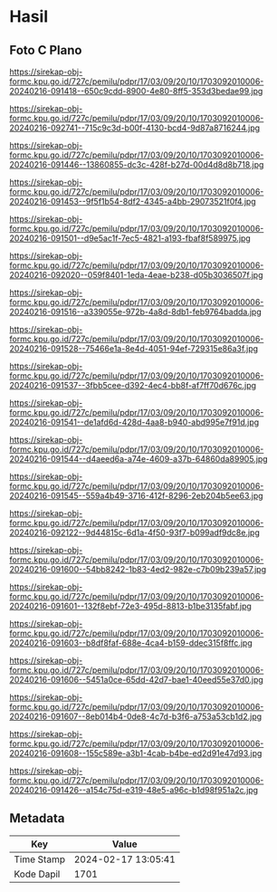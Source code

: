# Hasil

## Foto C Plano

https://sirekap-obj-formc.kpu.go.id/727c/pemilu/pdpr/17/03/09/20/10/1703092010006-20240216-091418--650c9cdd-8900-4e80-8ff5-353d3bedae99.jpg

https://sirekap-obj-formc.kpu.go.id/727c/pemilu/pdpr/17/03/09/20/10/1703092010006-20240216-092741--715c9c3d-b00f-4130-bcd4-9d87a8716244.jpg

https://sirekap-obj-formc.kpu.go.id/727c/pemilu/pdpr/17/03/09/20/10/1703092010006-20240216-091446--13860855-dc3c-428f-b27d-00d4d8d8b718.jpg

https://sirekap-obj-formc.kpu.go.id/727c/pemilu/pdpr/17/03/09/20/10/1703092010006-20240216-091453--9f5f1b54-8df2-4345-a4bb-29073521f0f4.jpg

https://sirekap-obj-formc.kpu.go.id/727c/pemilu/pdpr/17/03/09/20/10/1703092010006-20240216-091501--d9e5ac1f-7ec5-4821-a193-fbaf8f589975.jpg

https://sirekap-obj-formc.kpu.go.id/727c/pemilu/pdpr/17/03/09/20/10/1703092010006-20240216-092020--059f8401-1eda-4eae-b238-d05b3036507f.jpg

https://sirekap-obj-formc.kpu.go.id/727c/pemilu/pdpr/17/03/09/20/10/1703092010006-20240216-091516--a339055e-972b-4a8d-8db1-feb9764badda.jpg

https://sirekap-obj-formc.kpu.go.id/727c/pemilu/pdpr/17/03/09/20/10/1703092010006-20240216-091528--75466e1a-8e4d-4051-94ef-729315e86a3f.jpg

https://sirekap-obj-formc.kpu.go.id/727c/pemilu/pdpr/17/03/09/20/10/1703092010006-20240216-091537--3fbb5cee-d392-4ec4-bb8f-af7ff70d676c.jpg

https://sirekap-obj-formc.kpu.go.id/727c/pemilu/pdpr/17/03/09/20/10/1703092010006-20240216-091541--de1afd6d-428d-4aa8-b940-abd995e7f91d.jpg

https://sirekap-obj-formc.kpu.go.id/727c/pemilu/pdpr/17/03/09/20/10/1703092010006-20240216-091544--d4aeed6a-a74e-4609-a37b-64860da89905.jpg

https://sirekap-obj-formc.kpu.go.id/727c/pemilu/pdpr/17/03/09/20/10/1703092010006-20240216-091545--559a4b49-3716-412f-8296-2eb204b5ee63.jpg

https://sirekap-obj-formc.kpu.go.id/727c/pemilu/pdpr/17/03/09/20/10/1703092010006-20240216-092122--9d44815c-6d1a-4f50-93f7-b099adf9dc8e.jpg

https://sirekap-obj-formc.kpu.go.id/727c/pemilu/pdpr/17/03/09/20/10/1703092010006-20240216-091600--54bb8242-1b83-4ed2-982e-c7b09b239a57.jpg

https://sirekap-obj-formc.kpu.go.id/727c/pemilu/pdpr/17/03/09/20/10/1703092010006-20240216-091601--132f8ebf-72e3-495d-8813-b1be3135fabf.jpg

https://sirekap-obj-formc.kpu.go.id/727c/pemilu/pdpr/17/03/09/20/10/1703092010006-20240216-091603--b8df8faf-688e-4ca4-b159-ddec315f8ffc.jpg

https://sirekap-obj-formc.kpu.go.id/727c/pemilu/pdpr/17/03/09/20/10/1703092010006-20240216-091606--5451a0ce-65dd-42d7-bae1-40eed55e37d0.jpg

https://sirekap-obj-formc.kpu.go.id/727c/pemilu/pdpr/17/03/09/20/10/1703092010006-20240216-091607--8eb014b4-0de8-4c7d-b3f6-a753a53cb1d2.jpg

https://sirekap-obj-formc.kpu.go.id/727c/pemilu/pdpr/17/03/09/20/10/1703092010006-20240216-091608--155c589e-a3b1-4cab-b4be-ed2d91e47d93.jpg

https://sirekap-obj-formc.kpu.go.id/727c/pemilu/pdpr/17/03/09/20/10/1703092010006-20240216-091426--a154c75d-e319-48e5-a96c-b1d98f951a2c.jpg


## Metadata

| Key        | Value               |
| ---------- | ------------------- |
| Time Stamp | 2024-02-17 13:05:41 |
| Kode Dapil | 1701                |



